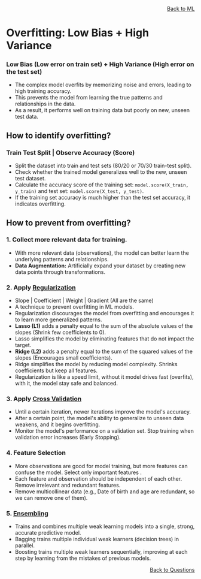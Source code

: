 <p align='right'><a align="right" href="https://github.com/KIRANKUMAR7296/Library/blob/main/Machine%20Learning/Machine%20Learning%20Models.md">Back to ML</a></p>

# **Overfitting: Low Bias + High Variance**

### **Low Bias (Low error on train set) + High Variance (High error on the test set)**
- The complex model overfits by memorizing noise and errors, leading to high training accuracy.
- This prevents the model from learning the true patterns and relationships in the data.
- As a result, it performs well on training data but poorly on new, unseen test data.

## **How to identify overfitting?** 

### Train Test Split | Observe Accuracy (Score)
- Split the dataset into train and test sets (80/20 or 70/30 train-test split).
- Check whether the trained model generalizes well to the new, unseen test dataset.
- Calculate the accuracy score of the training set: `model.score(X_train, y_train)` and test set: `model.score(X_test, y_test)`.
- If the training set accuracy is much higher than the test set accuracy, it indicates overfitting.

## **How to prevent from overfitting?**

### 1. Collect more relevant data for training.
- With more relevant data (observations), the model can better learn the underlying patterns and relationships.
- **Data Augmentation:** Artificially expand your dataset by creating new data points through transformations.

### 2. Apply [Regularization](https://github.com/KIRANKUMAR7296/Library/blob/main/Data%20Science/Regularization.md) 
- Slope | Coefficient | Weight | Gradient (All are the same)
- A technique to prevent overfitting in ML models.
- Regularization discourages the model from overfitting and encourages it to learn more generalized patterns.
- **Lasso (L1)** adds a penalty equal to the sum of the absolute values of the slopes (Shrink few coefficients to 0).
- Lasso simplifies the model by eliminating features that do not impact the target.
- **Ridge (L2)** adds a penalty equal to the sum of the squared values of the slopes (Encourages small coefficients).
- Ridge simplifies the model by reducing model complexity. Shrinks coefficients but keep all features.
- Regularization is like a speed limit, without it model drives fast (overfits), with it, the model stay safe and balanced.
  
### 3. Apply [Cross Validation](https://github.com/KIRANKUMAR7296/Library/blob/main/Data%20Science/Cross%20Validation.md)
- Until a certain iteration, newer iterations improve the model's accuracy.
- After a certain point, the model's ability to generalize to unseen data weakens, and it begins overfitting.
- Monitor the model's performance on a validation set. Stop training when validation error increases (Early Stopping).

### 4. Feature Selection
- More observations are good for model training, but more features can confuse the model. Select only important features .
- Each feature and observation should be independent of each other. Remove irrelevant and redundant features.
- Remove multicollinear data (e.g., Date of birth and age are redundant, so we can remove one of them).

### 5. [Ensembling](https://github.com/KIRANKUMAR7296/Library/blob/main/Data%20Science/Supervised%20Learning/Ensemble%20Techniques.md) 
- Trains and combines multiple weak learning models into a single, strong, accurate predictive model.
- Bagging trains multiple individual weak learners (decision trees) in parallel.
- Boosting trains multiple weak learners sequentially, improving at each step by learning from the mistakes of previous models. 

<p align='right'><a align="right" href="https://github.com/KIRANKUMAR7296/Library/blob/main/Interview.md">Back to Questions</a></p>
